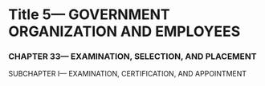 
# Title 5— GOVERNMENT ORGANIZATION AND EMPLOYEES
### CHAPTER 33— EXAMINATION, SELECTION, AND PLACEMENT

SUBCHAPTER I— EXAMINATION, CERTIFICATION, AND APPOINTMENT
